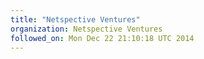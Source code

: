 ```yaml
---
title: "Netspective Ventures"
organization: Netspective Ventures
followed_on: Mon Dec 22 21:10:18 UTC 2014
---
```


